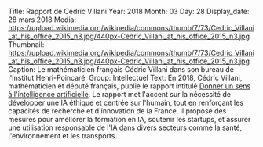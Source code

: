 Title: Rapport de Cédric Villani
Year: 2018
Month: 03
Day: 28
Display_date: 28 mars 2018
Media: https://upload.wikimedia.org/wikipedia/commons/thumb/7/73/Cedric_Villani_at_his_office_2015_n3.jpg/440px-Cedric_Villani_at_his_office_2015_n3.jpg
Thumbnail: https://upload.wikimedia.org/wikipedia/commons/thumb/7/73/Cedric_Villani_at_his_office_2015_n3.jpg/440px-Cedric_Villani_at_his_office_2015_n3.jpg
Caption: Le mathématicien français Cédric Villani dans son bureau de l'Institut Henri-Poincaré.
Group: Intellectuel
Text: En 2018, Cédric Villani, mathématicien et député français, publie le rapport intitulé [Donner un sens à l'intelligence artificielle](https://www.enseignementsup-recherche.gouv.fr/fr/rapport-de-cedric-villani-donner-un-sens-l-intelligence-artificielle-ia-49194). Le rapport met l'accent sur la nécessité de développer une IA éthique et centrée sur l'humain, tout en renforçant les capacités de recherche et d'innovation de la France. Il propose des mesures pour améliorer la formation en IA, soutenir les startups, et assurer une utilisation responsable de l'IA dans divers secteurs comme la santé, l'environnement et les transports. 